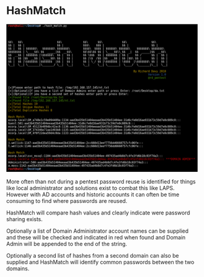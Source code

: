 # HashMatch

![HashMatch](https://github.com/rmdavy/hashmatch/blob/master/hash_match.JPG)

More often than not during a pentest password reuse is identified for things like local administrator and solutions exist to combat this like LAPS. However with AD accounts and historic accounts it can often be time consuming to find where passwords are reused.

HashMatch will compare hash values and clearly indicate were password sharing exists. 

Optionally a list of Domain Administrator account names can be supplied and these will be checked and indicated in red when found and Domain Admin will be appended to the end of the string.

Optionally a second list of hashes from a second domain can also be supplied and HashMatch will identify common passwords between the two domains.
